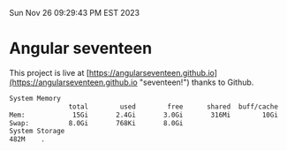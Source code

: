 Sun Nov 26 09:29:43 PM EST 2023

# Angular seventeen


This project is live at [https://angularseventeen.github.io](https://angularseventeen.github.io "seventeen!") thanks to Github.

```bash
System Memory
               total        used        free      shared  buff/cache   available
Mem:            15Gi       2.4Gi       3.0Gi       316Mi        10Gi        12Gi
Swap:          8.0Gi       768Ki       8.0Gi
System Storage
482M	.
```
```bash
